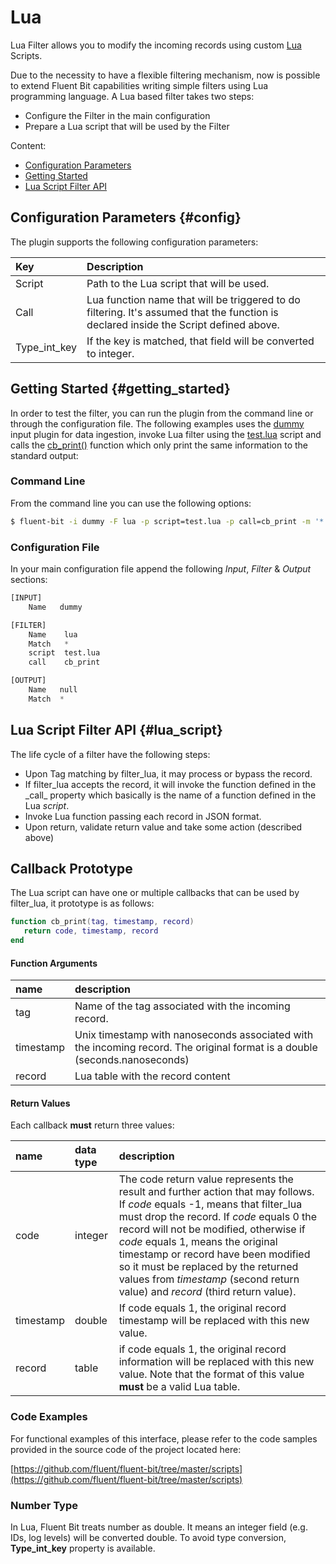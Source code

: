 # Lua

Lua Filter allows you to modify the incoming records using custom [Lua](https://www.lua.org/) Scripts.

Due to the necessity to have a flexible filtering mechanism, now is possible to extend Fluent Bit capabilities writing simple filters using Lua programming language. A Lua based filter takes two steps:

* Configure the Filter in the main configuration
* Prepare a Lua script that will be used by the Filter

Content:

* [Configuration Parameters](lua.md#config)
* [Getting Started](lua.md#getting_started)
* [Lua Script Filter API](lua.md#lua_api)

## Configuration Parameters {#config}

The plugin supports the following configuration parameters:

| Key | Description |
| :--- | :--- |
| Script | Path to the Lua script that will be used. |
| Call | Lua function name that will be triggered to do filtering. It's assumed that the function is declared inside the Script defined above. |
| Type_int_key | If the key is matched, that field will be converted to integer. |

## Getting Started {#getting_started}

In order to test the filter, you can run the plugin from the command line or through the configuration file. The following examples uses the [dummy](../input/dummy.md) input plugin for data ingestion, invoke Lua filter using the [test.lua](https://github.com/fluent/fluent-bit/blob/master/scripts/test.lua) script and calls the [cb\_print\(\)](https://github.com/fluent/fluent-bit/blob/master/scripts/test.lua#L29) function which only print the same information to the standard output:

### Command Line

From the command line you can use the following options:

```bash
$ fluent-bit -i dummy -F lua -p script=test.lua -p call=cb_print -m '*' -o null
```

### Configuration File

In your main configuration file append the following _Input_, _Filter_ & _Output_ sections:

```python
[INPUT]
    Name   dummy

[FILTER]
    Name    lua
    Match   *
    script  test.lua
    call    cb_print

[OUTPUT]
    Name   null
    Match  *
```

## Lua Script Filter API {#lua_script}

The life cycle of a filter have the following steps:

* Upon Tag matching by filter\_lua, it may process or bypass the record.
* If filter_lua accepts the record, it will invoke the function defined in the \_call_ property which basically is the name of a function defined in the Lua _script_.
* Invoke Lua function passing each record in JSON format.
* Upon return, validate return value and take some action \(described above\)

## Callback Prototype

The Lua script can have one or multiple callbacks that can be used by filter\_lua, it prototype is as follows:

```lua
function cb_print(tag, timestamp, record)
   return code, timestamp, record
end
```

#### Function Arguments

| name | description |
| :--- | :--- |
| tag | Name of the tag associated with the incoming record. |
| timestamp | Unix timestamp with nanoseconds associated with the incoming record. The original format is a double \(seconds.nanoseconds\) |
| record | Lua table with the record content |

#### Return Values

Each callback **must** return three values:

| name | data type | description |
| :--- | :--- | :--- |
| code | integer | The code return value represents the result and further action that may follows. If _code_ equals -1, means that filter_lua must drop the record. If _code_ equals 0 the record will not be modified, otherwise if _code_ equals 1, means the original timestamp or record have been modified so it must be replaced by the returned values from _timestamp_ \(second return value\) and _record_ \(third return value\). |
| timestamp | double | If code equals 1, the original record timestamp will be replaced with this new value. |
| record | table | if code equals 1, the original record information will be replaced with this new value. Note that the format of this value **must** be a valid Lua table. |

### Code Examples

For functional examples of this interface, please refer to the code samples provided in the source code of the project located here:

[https://github.com/fluent/fluent-bit/tree/master/scripts](https://github.com/fluent/fluent-bit/tree/master/scripts)

### Number Type

In Lua, Fluent Bit treats number as double. It means an integer field (e.g. IDs, log levels) will be converted double. To avoid type conversion, **Type_int_key** property is available.
